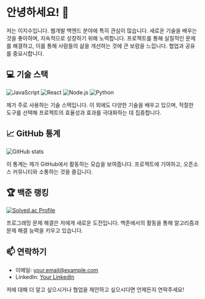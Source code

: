
<!--
**jisoolee11/jisoolee11** is a ✨ _special_ ✨ repository because its `README.md` (this file) appears on your GitHub profile.

Here are some ideas to get you started:

- 🔭 I’m currently working on ...
- 🌱 I’m currently learning ...
- 👯 I’m looking to collaborate on ...
- 🤔 I’m looking for help with ...
- 💬 Ask me about ...
- 📫 How to reach me: ...
- 😄 Pronouns: ...
- ⚡ Fun fact: ...
-->

# 안녕하세요! 👋

저는 이지수입니다. 웹개발 백엔드 분야에 특히 관심이 많습니다. 새로운 기술을 배우는 것을 좋아하며, 지속적으로 성장하기 위해 노력합니다. 프로젝트를 통해 실질적인 문제를 해결하고, 이를 통해 사람들의 삶을 개선하는 것에 큰 보람을 느낍니다. 협업과 공유를 중요시합니다.

## 💻 기술 스택

![JavaScript](https://img.shields.io/badge/-JavaScript-F7DF1E?style=flat-square&logo=javascript&logoColor=black)
![React](https://img.shields.io/badge/-React-61DAFB?style=flat-square&logo=react&logoColor=white)
![Node.js](https://img.shields.io/badge/-Node.js-339933?style=flat-square&logo=node.js&logoColor=white)
![Python](https://img.shields.io/badge/-Python-3776AB?style=flat-square&logo=python&logoColor=white)

제가 주로 사용하는 기술 스택입니다. 이 외에도 다양한 기술을 배우고 있으며, 적절한 도구를 선택해 프로젝트의 효율성과 효과를 극대화하는 데 집중합니다.

## 📈 GitHub 통계

![GitHub stats](https://github-readme-stats.vercel.app/api?username=jisoolee11&show_icons=true&theme=tokyonight)

이 통계는 제가 GitHub에서 활동하는 모습을 보여줍니다. 프로젝트에 기여하고, 오픈소스 커뮤니티와 소통하는 것을 즐깁니다.

## 🏆 백준 랭킹

[![Solved.ac Profile](http://mazassumnida.wtf/api/v2/generate_badge?boj=yourbojid)](https://solved.ac/jisoolee11)

프로그래밍 문제 해결은 저에게 새로운 도전입니다. 백준에서의 활동을 통해 알고리즘과 문제 해결 능력을 키우고 있습니다.

## 📫 연락하기

- 이메일: your.email@example.com
- LinkedIn: [Your LinkedIn](https://www.linkedin.com/in/yourusername/)

저에 대해 더 알고 싶으시거나 협업을 제안하고 싶으시다면 언제든지 연락주세요!



